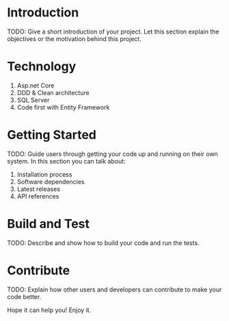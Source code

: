 # Introduction 
TODO: Give a short introduction of your project. Let this section explain the objectives or the motivation behind this project. 

# Technology
1. Asp.net Core
2. DDD & Clean architecture
3. SQL Server
4. Code first with Entity Framework

# Getting Started
TODO: Guide users through getting your code up and running on their own system. In this section you can talk about:
1.	Installation process
2.	Software dependencies
3.	Latest releases
4.	API references

# Build and Test
TODO: Describe and show how to build your code and run the tests. 

# Contribute
TODO: Explain how other users and developers can contribute to make your code better. 

Hope it can help you!
Enjoy it.